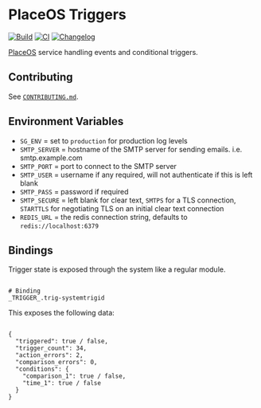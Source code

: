 # PlaceOS Triggers

[![Build](https://github.com/PlaceOS/triggers/actions/workflows/build.yml/badge.svg)](https://github.com/PlaceOS/triggers/actions/workflows/build.yml)
[![CI](https://github.com/PlaceOS/triggers/actions/workflows/ci.yml/badge.svg)](https://github.com/PlaceOS/triggers/actions/workflows/ci.yml)
[![Changelog](https://img.shields.io/badge/Changelog-available-github.svg)](/CHANGELOG.md)

[PlaceOS](https://place.technology/) service handling events and conditional triggers.

## Contributing

See [`CONTRIBUTING.md`](./CONTRIBUTING.md).

## Environment Variables

* `SG_ENV` = set to `production` for production log levels
* `SMTP_SERVER` = hostname of the SMTP server for sending emails. i.e. smtp.example.com
* `SMTP_PORT` = port to connect to the SMTP server
* `SMTP_USER` = username if any required, will not authenticate if this is left blank
* `SMTP_PASS` = password if required
* `SMTP_SECURE` = left blank for clear text, `SMTPS` for a TLS connection, `STARTTLS` for negotiating TLS on an initial clear text connection
* `REDIS_URL` = the redis connection string, defaults to `redis://localhost:6379`

## Bindings

Trigger state is exposed through the system like a regular module.

```

# Binding
_TRIGGER_.trig-systemtrigid

```

This exposes the following data:

```

{
  "triggered": true / false,
  "trigger_count": 34,
  "action_errors": 2,
  "comparison_errors": 0,
  "conditions": {
    "comparison_1": true / false,
    "time_1": true / false
  }
}

```
